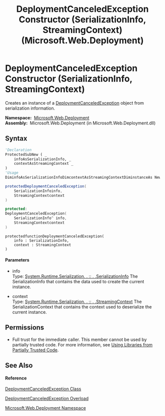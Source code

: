 ﻿---
title: DeploymentCanceledException Constructor (SerializationInfo, StreamingContext) (Microsoft.Web.Deployment)
TOCTitle: DeploymentCanceledException Constructor (SerializationInfo, StreamingContext)
ms:assetid: M:Microsoft.Web.Deployment.DeploymentCanceledException.#ctor(System.Runtime.Serialization.SerializationInfo,System.Runtime.Serialization.StreamingContext)
ms:mtpsurl: https://msdn.microsoft.com/en-us/library/microsoft.web.deployment.deploymentcanceledexception.deploymentcanceledexception(v=VS.90)
ms:contentKeyID: 20208657
ms.date: 05/02/2012
mtps_version: v=VS.90
dev_langs:
- vb
- csharp
- c++
- jscript
api_location:
- Microsoft.Web.Deployment.dll
api_name:
- Microsoft.Web.Deployment.DeploymentCanceledException..ctor
api_type:
- Managed
topic_type:
- apiref
- kbSyntax
product_family_name: VS
ROBOTS: INDEX,FOLLOW
---

# DeploymentCanceledException Constructor (SerializationInfo, StreamingContext)

Creates an instance of a [DeploymentCanceledException](deploymentcanceledexception-class-microsoft-web-deployment.md) object from serialization information.

**Namespace:**  [Microsoft.Web.Deployment](microsoft-web-deployment-namespace.md)  
**Assembly:**  Microsoft.Web.Deployment (in Microsoft.Web.Deployment.dll)

## Syntax

``` vb
'Declaration
ProtectedSubNew ( _
    infoAsSerializationInfo, _
    contextAsStreamingContext _
)
'Usage
DiminfoAsSerializationInfoDimcontextAsStreamingContextDiminstanceAs NewDeploymentCanceledException(info, context)
```

``` csharp
protectedDeploymentCanceledException(
    SerializationInfoinfo,
    StreamingContextcontext
)
```

``` c++
protected:
DeploymentCanceledException(
    SerializationInfo^ info, 
    StreamingContextcontext
)
```

``` jscript
protectedfunctionDeploymentCanceledException(
    info : SerializationInfo, 
    context : StreamingContext
)
```

#### Parameters

  - info  
    Type: [System.Runtime.Serialization. . :: . .SerializationInfo](https://msdn.microsoft.com/en-us/library/a9b6042e\(v=vs.90\))  
    The SerializationInfo that contains the data used to create the current instance.  

<!-- end list -->

  - context  
    Type: [System.Runtime.Serialization. . :: . .StreamingContext](https://msdn.microsoft.com/en-us/library/t16abws5\(v=vs.90\))  
    The SerializationContext that contains the context used to deserialize the current instance.  

## Permissions

  - Full trust for the immediate caller. This member cannot be used by partially trusted code. For more information, see [Using Libraries from Partially Trusted Code](https://msdn.microsoft.com/en-us/library/8skskf63\(v=vs.90\)).

## See Also

#### Reference

[DeploymentCanceledException Class](deploymentcanceledexception-class-microsoft-web-deployment.md)

[DeploymentCanceledException Overload](deploymentcanceledexception-constructor-microsoft-web-deployment.md)

[Microsoft.Web.Deployment Namespace](microsoft-web-deployment-namespace.md)

